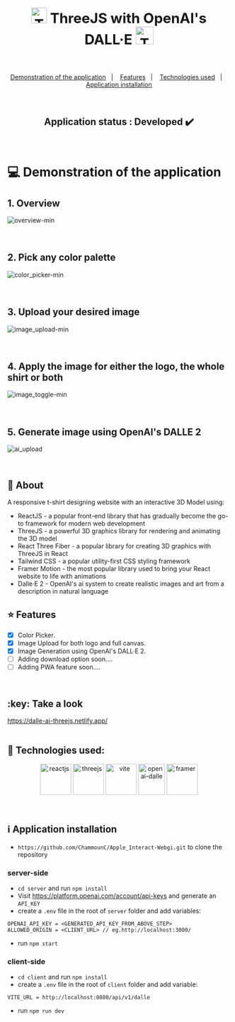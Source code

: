 
## **<h2 align="center"><img src="https://global.discourse-cdn.com/standard17/uploads/threejs/optimized/2X/e/e4f86d2200d2d35c30f7b1494e96b9595ebc2751_2_744x750.png" alt="ThreeJS" width="35"/>  ThreeJS with OpenAI's DALL·E <img src="https://dwglogo.com/wp-content/uploads/2019/03/OpenAI_logo-1024x705.png" alt="ThreeJS" height="40"/></h2>**


<br>
<p align="center">
  <a href="#computer-demonstration-of-the-application">Demonstration of the application</a>&nbsp;&nbsp;&nbsp;|&nbsp;&nbsp;&nbsp;
  <a href="#star-features">Features</a>&nbsp;&nbsp;&nbsp;|&nbsp;&nbsp;&nbsp;
  <a href="#rocket-technologies-used">Technologies used</a>&nbsp;&nbsp;&nbsp;|&nbsp;&nbsp;&nbsp;
  <a href="#information_source-application-installation">Application installation</a>
</p>

<br>
<h2 align="center"> 
	Application status : Developed ✔️
</h2>
<br>

# :computer: Demonstration of the application

## 1. Overview

![overview-min](https://github.com/ChammounC/TShirtDesign-ThreeJS/assets/43007452/b8b5d16d-9dae-41b4-b3a2-49a34a80b1db)
<br>
<br>
<br>
## 2. Pick any color palette

![color_picker-min](https://github.com/ChammounC/TShirtDesign-ThreeJS/assets/43007452/fbd2099c-19d6-4ed8-82be-19484d3f2729)
<br>
<br>
<br>
## 3. Upload your desired image

![image_upload-min](https://github.com/ChammounC/TShirtDesign-ThreeJS/assets/43007452/43911d5b-532b-476b-9a46-09863717498f)
<br>
<br>
<br>
## 4. Apply the image for either the logo, the whole shirt or both

![image_toggle-min](https://github.com/ChammounC/TShirtDesign-ThreeJS/assets/43007452/904ef329-c51e-401f-93b7-b861efb7223b)
<br>
<br>
<br>
## 5. Generate image using OpenAI's DALLE 2 
![ai_upload](https://github.com/ChammounC/TShirtDesign-ThreeJS/assets/43007452/5920ee93-f1a4-4059-8562-e6ee7ffb061e)

<br>




## 📓 About
A responsive t-shirt designing website with an interactive 3D Model using:
- ReactJS - a popular front-end library that has gradually become the go-to framework for modern web development
- ThreeJS - a powerful 3D graphics library for rendering and animating the 3D model
- React Three Fiber - a popular library for creating 3D graphics with ThreeJS in React
- Tailwind CSS - a popular utility-first CSS styling framework
- Framer Motion - the most popular library used to bring your React website to life with animations
- Dalle·E 2 - OpenAI's ai system to create realistic images and art from a description in natural language

## :star: Features
- [x] Color Picker.
- [x] Image Upload for both logo and full canvas.
- [x] Image Generation using OpenAI's DALL·E 2.
- [ ] Adding download option soon....
- [ ] Adding PWA feature soon....

<br>
 <h2>:key: Take a look </h2>  <a href='https://dalle-ai-threejs.netlify.app/'>https://dalle-ai-threejs.netlify.app/</a>
<br>
<br>


## :rocket: Technologies used:
<p align="center">
	<a href="https://react.dev/"><img src="https://upload.wikimedia.org/wikipedia/commons/a/a7/React-icon.svg" alt="reactjs" title="React" width="70" height="70"/></a>
	<a href="https://threejs.org/"><img src="https://global.discourse-cdn.com/standard17/uploads/threejs/optimized/2X/e/e4f86d2200d2d35c30f7b1494e96b9595ebc2751_2_744x750.png" alt="threejs" title="ThreeJS" width="70" height="70"/></a>
	<a href="https://vitejs.dev/"><img src="https://upload.wikimedia.org/wikipedia/commons/f/f1/Vitejs-logo.svg" alt="vite" title="Vite"  width="70" height="70"/></a>
	<a href="https://openai.com/product/dall-e-2"><img src="https://static.vecteezy.com/system/resources/previews/021/495/993/original/chatgpt-openai-logo-icon-free-png.png" alt="openai-dalle" title="OpenAI-DALLE" width="60" height="70"/></a>
  <a href="https://www.framer.com/motion/"><img src="https://cdn.worldvectorlogo.com/logos/framer-motion.svg" alt="framer" title="Framer Motion"  width="70" height="70"/></a>

</p>

<br>

## :information_source: Application installation
- `https://github.com/ChammounC/Apple_Interact-Webgi.git` to clone the repository
### server-side
- `cd server` and run `npm install`
- Visit <a href="https://platform.openai.com/account/api-keys">https://platform.openai.com/account/api-keys</a> and generate an `API_KEY`
- create a `.env` file in the root of `server` folder and add variables: 
```
OPENAI_API_KEY = <GENERATED_API_KEY_FROM_ABOVE_STEP>
ALLOWED_ORIGIN = <CLIENT_URL> // eg.http://localhost:3000/
 ```
- run `npm start`

### client-side
- `cd client` and run `npm install`
- create a `.env` file in the root of `client` folder and add variable:
```
VITE_URL = http://localhost:8080/api/v1/dalle
```
- run `npm run dev`
<br>
